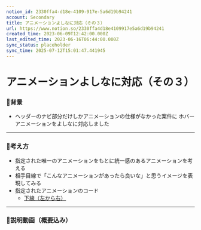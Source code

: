 ```yaml
---
notion_id: 2330ffa4-d18e-4109-917e-5a6d19b94241
account: Secondary
title: アニメーションよしなに対応（その３）
url: https://www.notion.so/2330ffa4d18e4109917e5a6d19b94241
created_time: 2023-06-09T12:42:00.000Z
last_edited_time: 2023-06-16T06:44:00.000Z
sync_status: placeholder
sync_time: 2025-07-12T15:01:47.441945
---
```

# アニメーションよしなに対応（その３）

### 🔹背景
- ヘッダーのナビ部分だけしかアニメーションの仕様がなかった案件に
ホバーアニメーションをよしなに対応しました
---
### 🔹考え方
- 指定された唯一のアニメーションをもとに統一感のあるアニメーションを考える
- 相手目線で「こんなアニメーションがあったら良いな」と思うイメージを表現してみる
- 指定されたアニメーションのコード
  - [下線（左から右）](https://www.notion.so/0929e5945cc14481b0d15702bf40edeb) 
---
### 🔹説明動画（概要込み）